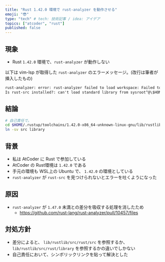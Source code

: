 ```yaml
---
title: "Rust 1.42.0 環境で rust-analyzer を動作させる"
emoji: "😎"
type: "tech" # tech: 技術記事 / idea: アイデア
topics: ["atcoder", "rust"]
published: false
---
```


## 現象

- Rust `1.42.0` 環境で、`rust-analyzer` が動作しない

以下は vim-lsp が取得した `rust-analyzer` のエラーメッセージ。(改行は筆者が挿入したもの)

```txt
rust-analyzer: error: rust-analyzer failed to load workspace: Failed to find sysroot for Cargo.toml file \${ワークスペース}/atcoder/abc251/Cargo.toml.
Is rust-src installed?: can't load standard library from sysroot^@\$HOME/.rustup/toolchains/1.42.0-x86_64-unknown-linux-gnu^@(discovered via `rustc --print sysroot\\`)^@try installing the Rust source the same way you installed rustc
```

## 結論

```bash
# 自己責任で。
cd $HOME/.rustup/toolchains/1.42.0-x86_64-unknown-linux-gnu/lib/rustlib/src/rust
ln -sv src library
```


## 背景

- 私は AtCoder に Rust で参加している
- AtCoder の Rust環境は `1.42.0` である
- 手元の環境も WSL上の Ubuntu で、 `1.42.0` の環境としている
- `rust-analyzer` が `rust-src` を見つけられないとエラーを吐くようになった


## 原因

- `rust-analyzer` が `1.47.0` 未満との差分を吸収する処理を消したため
    - https://github.com/rust-lang/rust-analyzer/pull/10457/files


## 対処方針

- 差分によると、 `lib/rustlib/src/rust/src` を参照するか、 `lib/rustlib/src/rust/library` を参照するかの違いでしかない
- 自己責任において、シンボリックリンクを貼って解決とした

